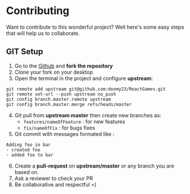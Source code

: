 # Contributing

Want to contribute to this wonderful project?
Well here's some easy steps that will help us to collaborate.

## GIT Setup

 1. Go to the [Github](https://github.com/doomy23/ReactGames) and **fork the repository**
 2. Clone your fork on your desktop
 3. Open the terminal in the project and configure **upstream**:
```
git remote add upstream git@github.com:doomy23/ReactGames.git
git remote set-url --push upstream no_push
git config branch.master.remote upstream
git config branch.master.merge refs/heads/master
```
 4. Git pull from **upstream master** then create new branches as:
    - `features/nameOfFeature` : for new features
    - `fix/nameOfFix` : for bugs fixes
 5. Git commit with messages formated like :
```
Adding foo in bar
- created foo
- added foo to bar
```
 6. Create a **pull-request** on **upstream/master** or any branch you are based on.
 7. Ask a reviewer to check your PR
 8. Be collaborative and respectful =)
